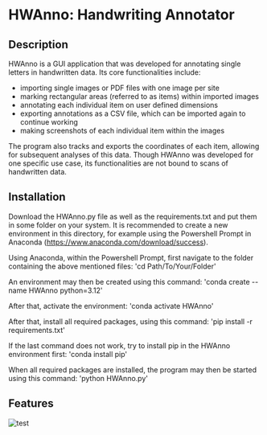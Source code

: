 # HWAnno: Handwriting Annotator

## Description
HWAnno is a GUI application that was developed for annotating single letters in handwritten data. Its core functionalities include:

- importing single images or PDF files with one image per site
- marking rectangular areas (referred to as items) within imported images
- annotating each individual item on user defined dimensions
- exporting annotations as a CSV file, which can be imported again to continue working
- making screenshots of each individual item within the images

The program also tracks and exports the coordinates of each item, allowing for subsequent analyses of this data. Though HWAnno was developed for one specific use case, its functionalities are not bound to scans of handwritten data.


## Installation
Download the HWAnno.py file as well as the requirements.txt and put them in some folder on your system. It is recommended to create a new environment in this directory, for example using the Powershell Prompt in Anaconda (https://www.anaconda.com/download/success).

Using Anaconda, within the Powershell Prompt, first navigate to the folder containing the above mentioned files: 'cd Path/To/Your/Folder'

An environment may then be created using this command: 'conda create --name HWAnno python=3.12'

After that, activate the environment: 'conda activate HWAnno'

After that, install all required packages, using this command: 'pip install -r requirements.txt'

If the last command does not work, try to install pip in the HWAnno environment first: 'conda install pip'

When all required packages are installed, the program may then be started using this command: 'python HWAnno.py'


## Features

![test](https://ruhr-uni-bochum.sciebo.de/s/JDtFnw6gTg89KyM/HWAnno_01.gif)
